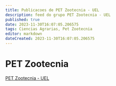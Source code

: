```yaml
---
title: Publicacoes de PET Zootecnia - UEL
description: feed do grupo PET Zootecnia - UEL
published: true
date: 2023-11-30T16:07:05.206575
tags: Ciencias Agrarias, Pet Zootecnia
editor: markdown
dateCreated: 2023-11-30T16:07:05.206575
---
```


# PET Zootecnia
[PET Zootecnia - UEL](/grupo/241PETZootecniaUEL.md)